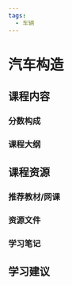 ```yaml
---
tags:
  - 车辆
---
```


# 汽车构造

## 课程内容

### 分数构成


### 课程大纲





## 课程资源

### 推荐教材/网课

### 资源文件

### 学习笔记

## 学习建议



